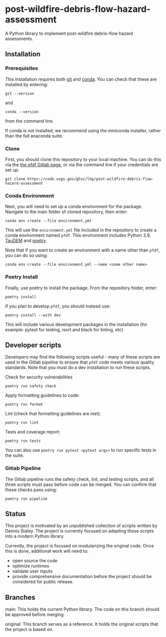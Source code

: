 # post-wildfire-debris-flow-hazard-assessment

A Python library to implement post-wildfire debris-flow hazard assessments.

## Installation

### Prerequisites

This installation requires both [git](https://git-scm.com/downloads) and [conda](https://docs.conda.io/en/latest/miniconda.html). You can check that these are installed by entering:
```
git --version
```
and
```
conda --version
```
from the command line.

If conda is not installed, we recommend using the miniconda installer, rather than the full anaconda suite.


### Clone
First, you should clone this repository to your local machine. You can do this via the [the pfdf Gitlab page](https://code.usgs.gov/ghsc/lhp/post-wildfire-debris-flow-hazard-assessment), or via the command line if your credentials are set up:
```
git clone https://code.usgs.gov/ghsc/lhp/post-wildfire-debris-flow-hazard-assessment
```

### Conda Environment
Next, you will need to set up a conda environment for the package. Navigate to the main folder of cloned repository, then enter:
```
conda env create --file environment.yml
```
This will use the `environment.yml` file included in the repository to create a conda environment named `pfdf`. This environment includes Python 3.9, [TauDEM](https://hydrology.usu.edu/taudem/taudem5/documentation.html) and [poetry](https://python-poetry.org/).

Note that if you want to create an environment with a name other than `pfdf`, you can do so using:
```
conda env create --file environment.yml --name <some other name>
```

### Poetry Install
Finally, use poetry to install the package. From the repository folder, enter:
```
poetry install
```

If you plan to develop `pfdf`, you should instead use:
```
poetry install --with dev
```
This will include various development packages in the installation (for example: pytest for testing, isort and black for linting, etc)


## Developer scripts
Developers may find the following scripts useful - many of these scripts are used in the Gitlab pipeline to ensure that `pfdf` code meets various quality standards. Note that you must do a dev installation to run these scripts.

Check for security vulnerabilities
```
poetry run safety check
```

Apply formatting guidelines to code:
```
poetry run format
```

Lint (check that formatting guidelines are met):
```
poetry run lint
```

Tests and coverage report:
```
poetry run tests
```

You can also use `poetry run pytest <pytest args>` to run specific tests in the suite.

### Gitlab Pipeline

The Gitlab pipeline runs the safety check, lint, and testing scripts, and all three scripts must pass before code can be merged. You can confirm that these checks pass using:
```
poetry run pipeline
```



## Status
This project is motivated by an unpublished collection of scripts written by Dennis Staley. The project is currently focused on adapting those scripts into a modern Python library.

Currently, the project is focused on modularizing the original code. Once this is done, additional work will need to:
  * open source the code
  * optimize runtimes
  * validate user inputs
  * provide comprehensive documentation
before the project should be considered for public release.

## Branches

main: This holds the current Python library. The code on this branch should be approved before merging.

original: This branch serves as a reference. It holds the original scripts that the project is based on.
